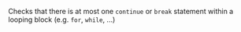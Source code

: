 
Checks that there is at most one `continue` or `break` statement within a looping block (e.g. `for`, `while`, ...)

